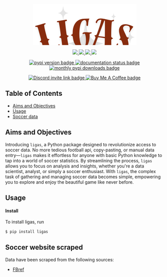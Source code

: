 <p align="center" style="overflow: hidden; height: 130px;">
  <img src="https://github.com/EDJINEDJA/ligas/blob/main/docs/images/ligasv1.png" alt="ligas logo" style="clip-path: inset(0 0 20px 0);">
</p>
<p align="center">
    <a href="https://github.com/EDJINEDJA/ligas/blob/main/LICENSE" alt="Licence">
        <img src="https://img.shields.io/badge/license-MIT-yellow.svg" />
    </a> 
    <a href="https://github.com/EDJINEDJA/ligas/commits/main" alt="Commits">
        <img src="https://img.shields.io/github/last-commit/EDJINEDJA/ligas/main" />
    </a>
    <a href="https://github.com/EDJINEDJA/ligas" alt="Activity">
        <img src="https://img.shields.io/badge/contributions-welcome-orange.svg" />
    </a>
    <a href="https://github.com/EDJINEDJA/ligas" alt="Web Status">
        <img src="https://img.shields.io/website?down_color=red&down_message=down&up_color=success&up_message=up&url=http%3A%2F%2Fmatthaythornthwaite.pythonanywhere.com%2F" />
    </a>
</p>
<p align="center">
  <a href="https://pypi.org/project/ligas/">
    <img src="https://img.shields.io/pypi/v/ligas.svg", alt="pypi version badge"></img>
  </a>
  <a href="https://ligas.readthedocs.io/en/latest/">
    <img src="https://readthedocs.org/projects/nrc4d/badge/?version=latest" alt="documentation status badge"/></img>
  </a>
  <a href="https://pypi.org/project/ligas/">
    <img src="https://img.shields.io/pypi/dm/ligas.svg" alt="monthly pypi downloads badge"/></img>
  </a>
</p>

<p align="center">
  <a href=https://discord.gg/GTHc77sK>
    <img src="https://dcbadge.limes.pink/api/server/GTHc77sK" alt="Discord invite link badge"></img>
  </a>
  <a href="https://buymeacoffee.com/automatica">
    <img src="https://www.buymeacoffee.com/assets/img/custom_images/orange_img.png" alt="Buy Me A Coffee badge"></img>
  </a>
</p>

## Table of Contents

<!--ts-->
* [Aims and Objectives](#Aims-and-Objectives)
* [Usage](#Usage)
* [Soccer data](#Soccer-data)
<!--te-->

## Aims and Objectives

Introducing `ligas`, a Python package designed to revolutionize access to soccer data. No more tedious football api, copy-pasting, or manual data entry—`ligas` makes it effortless for anyone with basic Python knowledge to tap into a world of soccer statistics. By streamlining the process, `ligas` allows you to focus on analysis and insights, whether you're a data scientist, analyst, or simply a soccer enthusiast. With `ligas`, the complex task of gathering and managing soccer data becomes simple, empowering you to explore and enjoy the beautiful game like never before.


## Usage
#### Install

To install ligas, run
```bash
$ pip install ligas
```

## Soccer website scraped
Data have been scraped from the following sources:
* [FBref](https://fbref.com/fr/)